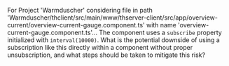 For Project 'Warmduscher' considering file in path 'Warmduscher/thclient/src/main/www/thserver-client/src/app/overview-current/overview-current-gauge.component.ts' with name 'overview-current-gauge.component.ts'... 
The component uses a `subscribe` property initialized with `interval(10000)`. What is the potential downside of using a subscription like this directly within a component without proper unsubscription, and what steps should be taken to mitigate this risk?
